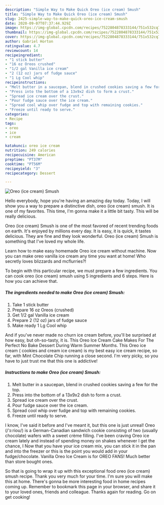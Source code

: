 ```yaml
---
description: "Simple Way to Make Quick Oreo (ice cream) Smush"
title: "Simple Way to Make Quick Oreo (ice cream) Smush"
slug: 2425-simple-way-to-make-quick-oreo-ice-cream-smush
date: 2020-09-07T07:37:44.929Z
image: https://img-global.cpcdn.com/recipes/7522804878333144/751x532cq70/oreo-ice-cream-smush-recipe-main-photo.jpg
thumbnail: https://img-global.cpcdn.com/recipes/7522804878333144/751x532cq70/oreo-ice-cream-smush-recipe-main-photo.jpg
cover: https://img-global.cpcdn.com/recipes/7522804878333144/751x532cq70/oreo-ice-cream-smush-recipe-main-photo.jpg
author: Gabriel Horton
ratingvalue: 4.7
reviewcount: 14
recipeingredient:
- "1 stick butter"
- "16 oz Oreos crushed"
- "1/2 gal Vanilla ice cream"
- "2 (12 oz) jars of fudge sauce"
- "1 Lg Cool whip"
recipeinstructions:
- "Melt butter in a saucepan, blend in crushed cookies saving a few for the top."
- "Press into the bottom of a 13x9x2 dish to form a crust."
- "Spread ice cream over the crust."
- "Pour fudge sauce over the ice cream."
- "Spread cool whip over fudge and top with remaining cookies."
- "Freeze until ready to serve."
categories:
- Recipe
tags:
- oreo
- ice
- cream

katakunci: oreo ice cream 
nutrition: 249 calories
recipecuisine: American
preptime: "PT37M"
cooktime: "PT56M"
recipeyield: "3"
recipecategory: Dessert

---
```



![Oreo (ice cream) Smush](https://img-global.cpcdn.com/recipes/7522804878333144/751x532cq70/oreo-ice-cream-smush-recipe-main-photo.jpg)

Hello everybody, hope you're having an amazing day today. Today, I will show you a way to prepare a distinctive dish, oreo (ice cream) smush. It is one of my favorites. This time, I'm gonna make it a little bit tasty. This will be really delicious.

Oreo (ice cream) Smush is one of the most favored of recent trending foods on earth. It's enjoyed by millions every day. It is easy, it is quick, it tastes delicious. They are fine and they look wonderful. Oreo (ice cream) Smush is something that I've loved my whole life.

Learn how to make easy homemade Oreo ice cream without machine. Now you can make oreo vanilla ice cream any time you want at home! Who secretly loves blizzards and mcflurries?!


To begin with this particular recipe, we must prepare a few ingredients. You can cook oreo (ice cream) smush using 5 ingredients and 6 steps. Here is how you can achieve that.

<!--inarticleads1-->

##### The ingredients needed to make Oreo (ice cream) Smush:

1. Take 1 stick butter
1. Prepare 16 oz Oreos (crushed)
1. Get 1/2 gal Vanilla ice cream
1. Prepare 2 (12 oz) jars of fudge sauce
1. Make ready 1 Lg Cool whip


And if you&#39;ve never made no churn ice cream before, you&#39;ll be surprised at how easy, but oh-so-tasty, it is. This Oreo Ice Cream Cake Makes For The Perfect No Bake Dessert During Warm Summer Months. This Oreo ice cream ( cookies and cream ice cream) is my best easy ice cream recipe, so far, with Mint Chocolate Chip running a close second. I&#39;m very picky, so you have to just trust me that this one is addictive! 

<!--inarticleads2-->

##### Instructions to make Oreo (ice cream) Smush:

1. Melt butter in a saucepan, blend in crushed cookies saving a few for the top.
1. Press into the bottom of a 13x9x2 dish to form a crust.
1. Spread ice cream over the crust.
1. Pour fudge sauce over the ice cream.
1. Spread cool whip over fudge and top with remaining cookies.
1. Freeze until ready to serve.


I know, I&#39;ve said it before and I&#39;ve meant it, but this one is just unreal! Oreo (/ˈɔːrioʊ/) is a German-Canadian sandwich cookie consisting of two (usually chocolate) wafers with a sweet crème filling. I&#39;ve been craving Oreo ice cream lately and instead of spending money on shakes whenever I get the chance, I Now that you have your ice cream mix, you can stick it in the pan and into the freezer or this is the point you would add in your fudge/chocolate. Vanilla Oreo Ice Cream is for OREO FANS! Much better than store bought ones. 

So that is going to wrap it up with this exceptional food oreo (ice cream) smush recipe. Thank you very much for your time. I'm sure you will make this at home. There's gonna be more interesting food in home recipes coming up. Remember to bookmark this page in your browser, and share it to your loved ones, friends and colleague. Thanks again for reading. Go on get cooking!
